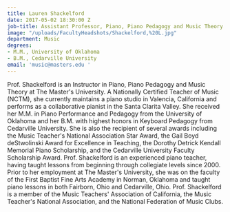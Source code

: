 ```yaml
---
title: Lauren Shackelford
date: 2017-05-02 18:30:00 Z
job-title: Assistant Professor, Piano, Piano Pedagogy and Music Theory
image: "/uploads/FacultyHeadshots/Shackelford,%20L.jpg"
department: Music
degrees:
- M.M., University of Oklahoma
- B.M., Cedarville University
email: 'music@masters.edu '
---
```


Prof. Shackelford is an Instructor in Piano, Piano Pedagogy and Music Theory at The Master's University. A Nationally Certified Teacher of Music (NCTM), she currently maintains a piano studio in Valencia, California and performs as a collaborative pianist in the Santa Clarita Valley. She received her M.M. in Piano Performance and Pedagogy from the University of Oklahoma and her B.M. with highest honors in Keyboard Pedagogy from Cedarville University. She is also the recipient of several awards including the Music Teacher's National Association Star Award, the Gail Boyd deStwolinski Award for Excellence in Teaching, the Dorothy Detrick Kendall Memorial Piano Scholarship, and the Cedarville University Faculty Scholarship Award. Prof. Shackelford is an experienced piano teacher, having taught lessons from beginning through collegiate levels since 2000. Prior to her employment at The Master's University, she was on the faculty of the First Baptist Fine Arts Academy in Norman, Oklahoma and taught piano lessons in both Fairborn, Ohio and Cedarville, Ohio. Prof. Shackelford is a member of the Music Teachers' Association of California, the Music Teacher's National Association, and the National Federation of Music Clubs.